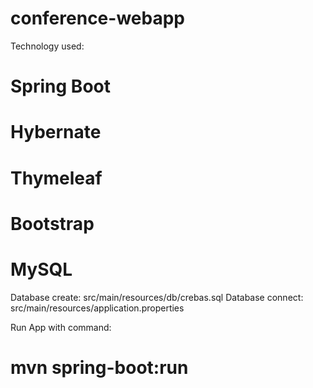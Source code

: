# conference-webapp

Technology used:
# Spring Boot
# Hybernate
# Thymeleaf
# Bootstrap
# MySQL

Database create: src/main/resources/db/crebas.sql
Database connect: src/main/resources/application.properties

Run App with command:
# mvn spring-boot:run
